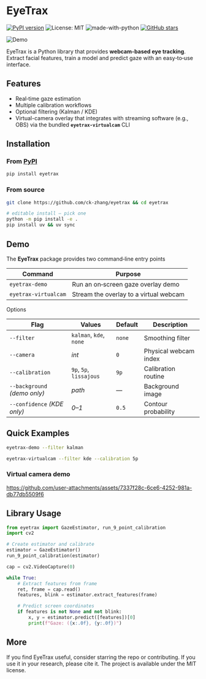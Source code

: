 # EyeTrax

[![PyPI version](https://img.shields.io/pypi/v/eyetrax.svg)](https://pypi.org/project/eyetrax/)
![License: MIT](https://img.shields.io/badge/License-MIT-yellow.svg)
![made-with-python](https://img.shields.io/badge/Made%20with-Python-1f425f.svg)
[![GitHub stars](https://img.shields.io/github/stars/ck-zhang/EyeTrax.svg?style=social)](https://github.com/ck-zhang/EyeTrax)

![Demo](https://github.com/user-attachments/assets/70819837-c689-4516-8b95-0952500014ff)

EyeTrax is a Python library that provides **webcam-based eye tracking**.
Extract facial features, train a model and predict gaze with an easy‑to‑use interface.

## Features

- Real‑time gaze estimation
- Multiple calibration workflows
- Optional filtering (Kalman / KDE)
- Virtual-camera overlay that integrates with streaming software (e.g., OBS) via the bundled **`eyetrax-virtualcam`** CLI

## Installation

### From [PyPI](https://pypi.org/project/eyetrax/)

```bash
pip install eyetrax
```

### From source

```bash
git clone https://github.com/ck-zhang/eyetrax && cd eyetrax

# editable install — pick one
python -m pip install -e .
pip install uv && uv sync
```

## Demo

The **EyeTrax** package provides two command‑line entry points

| Command | Purpose |
|---------|---------|
| `eyetrax-demo` | Run an on‑screen gaze overlay demo |
| `eyetrax-virtualcam` | Stream the overlay to a virtual webcam |

Options

| Flag | Values | Default | Description |
|------|--------|---------|-------------|
| `--filter` | `kalman`, `kde`, `none` | `none` | Smoothing filter |
| `--camera` | *int* | `0` | Physical webcam index |
| `--calibration` | `9p`, `5p`, `lissajous` | `9p` | Calibration routine |
| `--background` *(demo only)* | *path* | — | Background image |
| `--confidence` *(KDE only)* | *0–1* | `0.5` | Contour probability |

## Quick Examples

```bash
eyetrax-demo --filter kalman
```

```bash
eyetrax-virtualcam --filter kde --calibration 5p
```

### Virtual camera demo

https://github.com/user-attachments/assets/7337f28c-6ce6-4252-981a-db77db5509f6

## Library Usage

```python
from eyetrax import GazeEstimator, run_9_point_calibration
import cv2

# Create estimator and calibrate
estimator = GazeEstimator()
run_9_point_calibration(estimator)

cap = cv2.VideoCapture(0)

while True:
    # Extract features from frame
    ret, frame = cap.read()
    features, blink = estimator.extract_features(frame)

    # Predict screen coordinates
    if features is not None and not blink:
        x, y = estimator.predict([features])[0]
        print(f"Gaze: ({x:.0f}, {y:.0f})")
```

## More

If you find EyeTrax useful, consider starring the repo or contributing. If you use it in your research, please cite it. The project is available under the MIT license.
